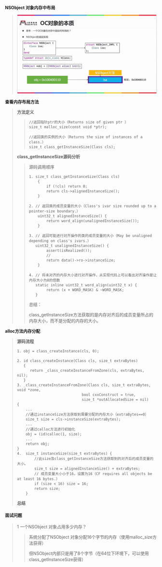 **NSObject 对象内存中布局**

> ![](/assets/OC对象本质.png)

**查看内存布局方法**

> **方法定义**
>
> > ```
> > //返回指针ptr的大小（Returns size of given ptr ）
> > size_t malloc_size(const void *ptr);
> >
> > //返回类的实例的大小（Returns the size of instances of a class.）
> > size_t class_getInstanceSize(Class cls);
> > ```
>
> **class\_getInstanceSize源码分析**
>
> > 源码调用顺序
> >
> > ```
> > 1. size_t class_getInstanceSize(Class cls)
> >     {
> >         if (!cls) return 0;
> >         return cls->alignedInstanceSize();
> >     }
> >
> > 2. // 返回类的成员变量的大小（Class's ivar size rounded up to a pointer-size boundary.）
> >     uint32_t alignedInstanceSize() {
> >         return word_align(unalignedInstanceSize());
> >     }
> >
> > 3. // 返回可能进行对齐操作的类的成员变量的大小（May be unaligned depending on class's ivars.）
> >    uint32_t unalignedInstanceSize() {
> >         assert(isRealized());
> >         //
> >         return data()->ro->instanceSize;
> >     }
> >
> > 4. // 将未对齐的内存大小进行对齐操作，从实现代码上可以看出对齐操作是让内存大小为8的倍数
> >    static inline uint32_t word_align(uint32_t x) {
> >         return (x + WORD_MASK) & ~WORD_MASK;
> >    }
> > ```
> >
> > 总结：
> >
> > class\_getInstanceSize方法获取的是内存对齐后的成员变量所占的内存大小，而不是分配的内存的大小。

**alloc方法内存分配**

> **源码流程**
>
> ```
> 1. obj = class_createInstance(cls, 0);
>
> 2. id class_createInstance(Class cls, size_t extraBytes)
>    {
>       return _class_createInstanceFromZone(cls, extraBytes, nil);
>    }
> 3. _class_createInstanceFromZone(Class cls, size_t extraBytes, void *zone, 
>                               bool cxxConstruct = true, 
>                               size_t *outAllocatedSize = nil)
> {
>     ...
>     //通过instanceSize方法获取到需要分配的内存大小（extraBytes==0）
>     size_t size = cls->instanceSize(extraBytes);
>     ...
>     //通过calloc方法进行初始化
>     obj = (id)calloc(1, size);
>     ...
>     return obj;
> }
> 4.  size_t instanceSize(size_t extraBytes) {
>         //此size及class_getInstanceSize方法获取到的对齐后的成员变量的大小。
>         size_t size = alignedInstanceSize() + extraBytes;
>         // 成员变量大小小于16，设置为16（CF requires all objects be at least 16 bytes.）
>         if (size < 16) size = 16;
>         return size;
>     }
> ```
>
> **总结**



#### **面试问题**

> 1 一个NSObject 对象占用多少内存？
> > 系统分配了NSObject 对象分配16个字节的内存（使用malloc\_size方法获得）
> >
> > 但NSObject内部只是用了8个字节（在64位下环境下，可以使用class\_getInstanceSize获得）



